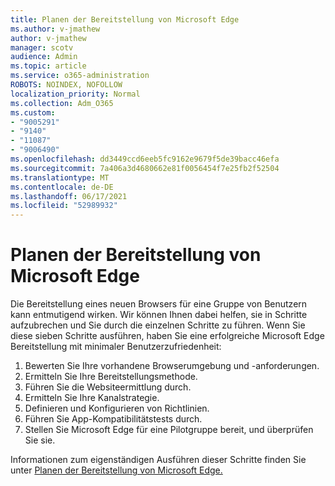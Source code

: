 ```yaml
---
title: Planen der Bereitstellung von Microsoft Edge
ms.author: v-jmathew
author: v-jmathew
manager: scotv
audience: Admin
ms.topic: article
ms.service: o365-administration
ROBOTS: NOINDEX, NOFOLLOW
localization_priority: Normal
ms.collection: Adm_O365
ms.custom:
- "9005291"
- "9140"
- "11087"
- "9006490"
ms.openlocfilehash: dd3449ccd6eeb5fc9162e9679f5de39bacc46efa
ms.sourcegitcommit: 7a406a3d4680662e81f0056454f7e25fb2f52504
ms.translationtype: MT
ms.contentlocale: de-DE
ms.lasthandoff: 06/17/2021
ms.locfileid: "52989932"
---
```

# <a name="plan-your-deployment-of-microsoft-edge"></a>Planen der Bereitstellung von Microsoft Edge

Die Bereitstellung eines neuen Browsers für eine Gruppe von Benutzern kann entmutigend wirken. Wir können Ihnen dabei helfen, sie in Schritte aufzubrechen und Sie durch die einzelnen Schritte zu führen. Wenn Sie diese sieben Schritte ausführen, haben Sie eine erfolgreiche Microsoft Edge Bereitstellung mit minimaler Benutzerzufriedenheit:

1. Bewerten Sie Ihre vorhandene Browserumgebung und -anforderungen.
2. Ermitteln Sie Ihre Bereitstellungsmethode.
3. Führen Sie die Websiteermittlung durch.
4. Ermitteln Sie Ihre Kanalstrategie.
5. Definieren und Konfigurieren von Richtlinien.
6. Führen Sie App-Kompatibilitätstests durch.
7. Stellen Sie Microsoft Edge für eine Pilotgruppe bereit, und überprüfen Sie sie.

Informationen zum eigenständigen Ausführen dieser Schritte finden Sie unter [Planen der Bereitstellung von Microsoft Edge.](https://go.microsoft.com/fwlink/?linkid=2129990)

